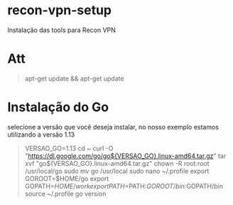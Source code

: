 # recon-vpn-setup
Instalação das tools para Recon VPN 

# Att
> apt-get update && apt-get update
 
# Instalação do Go

selecione a versão  que você deseja instalar, no nosso exemplo estamos utilizando a versão 1.13
> VERSAO_GO=1.13
> cd ~
> curl -O "https://dl.google.com/go/go${VERSAO_GO}.linux-amd64.tar.gz"
> tar xvf "go${VERSAO_GO}.linux-amd64.tar.gz"
> chown -R root:root /usr/local/go
> sudo mv go /usr/local
> sudo nano ~/.profile
> export GOROOT=$HOME/go
> export GOPATH=$HOME/work
> export PATH=$PATH:$GOROOT/bin:$GOPATH/bin
> source ~/.profile
> go version


